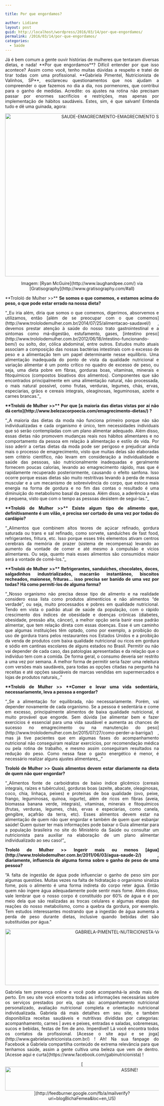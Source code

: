 ```yaml
---

title: Por que engordamos?

author: Lidiane
layout: post
guid: http://localhost/wordpress/2016/03/14/por-que-engordamos/
permalink: /2016/03/14/por-que-engordamos/
categories:
  - Saúde
---
```

<p align="justify">
  Já é bem comum a gente ouvir histórias de mulheres que tentaram diversas dietas, e nada! **Por que engordamos**? Difícil entender por que isso acontece? Assim como você, tenho muitas dúvidas a respeito e tratei de tirar todas com uma profissional. **Gabriela Pimentel, Nutricionista de Valinhos, SP**, esclareceu questionamentos que nos ajudam a compreender o que fazemos no dia a dia, nos pormenores, que contribui para o ganho de medidas. Acredite: os ajustes na rotina não precisam passar por enormes sacrifícios e restrições, mas apenas por implementação de hábitos saudáveis. Estes, sim, é que salvam! Entenda tudo e dê uma guinada, agora:
</p>

<p align="center">
  <img class="alignnone size-full wp-image-12100" src="http://www.trololodemulher.com.br/blog/wp-content/uploads/2016/03/SAUDE-EMAGRECIMENTO-EMAGRECIMENTO-SAUDAVEL-DIETA2.jpg" alt="SAUDE-EMAGRECIMENTO-EMAGRECIMENTO SAUDAVEL-DIETA[2]" width="800" height="532" />
</p>

<p align="center">
  Imagem: [Ryan McGuire](http://www.laughandpee.com/)  via [Gratisography](http://www.gratisography.com/#all) 
</p>

<p align="justify">
  **Trololó de Mulher >>** <b>Se somos o que comemos, e estamos acima do peso, o que pode estar errado na nossa dieta? </b>
</p>

<p align="justify">
  “_Eu iria além, diria que somos o que comemos, digerimos, absorvemos e utilizamos, então [além de se preocupar com o que comemos](http://www.trololodemulher.com.br/2014/07/25/alimentacao-saudavel/) , devemos prestar atenção à saúde do nosso trato gastrointestinal e a sintomas como má-digestão, estufamento, gases, [intestino preso](http://www.trololodemulher.com.br/2012/06/18/intestino-funcionando-bem/)  ou solto, dor, cólica abdominal, entre outros. Estudos muito atuais associam a composição das nossas bactérias intestinais com o excesso de peso e a alimentação tem um papel determinante nesse equilíbrio. Uma alimentação inadequada do ponto de vista da qualidade nutricional e variação alimentar é um ponto crítico no quadro de excesso de peso, ou seja, uma dieta pobre em fibras, gorduras boas, vitaminas, minerais e fitoquímicos (compostos bioativos dos alimentos). Componentes que são encontrados principalmente em uma alimentação natural, não processada, o mais natural possível, como frutas, verduras, legumes, chás, ervas, especiarias, grãos e cereais integrais, oleaginosas, leguminosas, azeite e carnes brancas.”_
</p>

<p align="justify">
  <b>**Trololó de Mulher >>** Por que [a maioria das dietas vistas por aí não dá certo](http://www.belezacorpoecia.com/emagrecimento-dietas/) ?</b>
</p>

<p align="justify">
  “_A maioria das dietas da moda não funciona primeiro porque não são individualizadas e cada organismo é único, tem necessidades individuais que só serão contempladas com um plano alimentar adequado. Além disso, essas dietas não promovem mudanças reais nos hábitos alimentares e no comportamento da pessoa em relação à alimentação e estilo de vida. Por isso aderir a certas dietas da moda pode ser perigoso e prejudicar ainda mais o processo de emagrecimento, visto que muitas delas são elaboradas sem critério científico, não levam em consideração a individualidade e saúde das pessoas, são nutricionalmente inadequadas e geralmente fornecem poucas calorias, levando ao emagrecimento rápido, mas que é rapidamente recuperado posteriormente, causando o efeito sanfona. Isso ocorre porque essas dietas são muito restritivas levando à perda de massa muscular e a um mecanismo de sobrevivência do corpo, que estoca mais energia na forma de gordura e no fim das contas o resultado é uma diminuição do metabolismo basal da pessoa. Além disso, a aderência a elas é pequena, visto que com o tempo as pessoas desistem de segui-las.”_
</p>

<p align="justify">
  <b>**Trololó de Mulher >>** </b><b>Existe algum tipo de alimento que, definitivamente é um vilão, e precisa ser cortado de uma vez por todas do cardápio?</b>
</p>

<p align="justify">
  “_Alimentos que combinem altos teores de açúcar refinado, gordura saturada ou trans e sal refinado, como sorvete, sanduíches de fast food, refrigerantes, fritura, etc. Isso porque esses três elementos ativam centros cerebrais da memória de prazer (sistema de recompensa) levando ao aumento da vontade de comer e até mesmo à compulsão e vícios alimentares. Ou seja, quanto mais esses alimentos são consumidos maior será a vontade de comê-los.”_
</p>

<p align="justify">
  <b>**Trololó de Mulher >>** </b><b>Refrigerantes, sanduíches, chocolates, doces, salgadinhos industrializados, macarrão instantâneo, biscoitos recheados, maionese, frituras… isso precisa ser banido de uma vez por todas? Há como permití-los de alguma forma?</b>
</p>

<p align="justify">
  “_Nosso organismo não precisa desse tipo de alimento e na realidade considero essa lista como produtos alimentícios e não alimentos “de verdade”, ou seja, muito processados e pobres em qualidade nutricional. Tendo em vista o padrão atual de saúde da população, com o rápido crescimento dos índices de obesidade e doenças crônicas (diabetes, obesidade, pressão alta, câncer), a melhor opção seria banir esse padrão alimentar, que tem relação direta com essas doenças. Esse é um caminho que algumas instituições têm optado, como por exemplo, a proibição do uso de gordura trans pelos restaurantes nos Estados Unidos e a proibição da venda de produtos com baixa qualidade nutricional ou ricos em gordura e sódio em cantinas escolares de alguns estados no Brasil. Permitir ou não vai depender de cada caso, das patologias apresentadas e da relação que o indivíduo tem com a comida. De forma geral, o consumo deveria ser restrito a uma vez por semana. A melhor forma de permitir seria fazer uma releitura com versões mais saudáveis, para todas as opções citadas na pergunta há receitas e até opções saudáveis de marcas vendidas em supermercados e lojas de produtos naturais_.”
</p>

<p align="justify">
  <b>**Trololó de Mulher >> **</b><b>Comer e levar uma vida sedentária, necessariamente, leva a pessoa a engordar?</b>
</p>

<p align="justify">
  “_Se a alimentação for equilibrada, não necessariamente. Porém, vai depender novamente de cada organismo. Se a pessoa é sedentária e come em excesso, principalmente alimentos de baixa qualidade nutricional, é muito provável que engorde. Sem dúvida [se alimentar bem e fazer exercícios é essencial para uma vida saudável e aumenta as chances de sucesso no emagrecimento ou na manutenção do peso](http://www.trololodemulher.com.br/2015/07/27/como-perder-a-barriga/) , mas já tive pacientes que em algumas fases do acompanhamento nutricional não conseguiram realizar exercícios, por recomendação médica ou pela rotina de trabalho, e mesmo assim conseguiram resultados na redução do peso. Como nessa fase o gasto energético é menor, é necessário realizar alguns ajustes alimentares_.”
</p>

<p align="justify">
  <b>Trololó de Mulher >> Quais alimentos devem estar diariamente na dieta de quem não quer engordar?</b>
</p>

<p align="justify">
  “_Alimentos fonte de carboidratos de baixo índice glicêmico (cereais integrais, raízes e tubérculos), gorduras boas (azeite, abacate, oleaginosas, coco, chia, linhaça, peixes) e proteínas de boa qualidade (ovo, peixe, frango, leguminosas, quinoa, iogurte), além de ricos em fibras (aveia, biomassa banana verde, integrais), vitaminas, minerais e fitoquímicos (frutas, verduras, legumes, chás, ervas e especiarias, como canela, gengibre, açafrão da terra, etc). Esses alimentos devem estar na alimentação de quem não quer engordar e também de quem quer esbanjar saúde! Quem quiser ter mais informações pode baixar o Guia alimentar para a população brasileira no site do Ministério da Saúde ou consultar um nutricionista para auxiliar na elaboração de um plano alimentar individualizado ao seu caso!”_
</p>

<p align="justify">
  <b>Trololó de Mulher >> </b><b>Ingerir mais ou menos [água](http://www.trololodemulher.com.br/2011/06/03/agua-saude-2/) , diariamente, influencia de alguma forma sobre o ganho de peso de uma pessoa?</b>
</p>

<p align="justify">
  “A falta de ingestão de água pode influenciar o ganho de peso sim por algumas questões. Muitas vezes na falta de hidratação o organismo sinaliza fome, pois o alimento é uma forma indireta do corpo reter água. Então quem não ingere água adequadamente pode sentir mais fome. Além disso, vale lembrar que o nosso corpo é constituído por 60% de água e é por meio dela que são realizadas as trocas celulares e algumas etapas das reações do nosso metabolismo, como a quebra da gordura, por exemplo. Tem estudos interessantes mostrando que a ingestão de água aumenta a perda de peso durante dietas, inclusive quando bebidas diet são substituídas por água.”
</p>

<p align="center">
  <img class="alignnone size-full wp-image-11963" src="http://www.trololodemulher.com.br/blog/wp-content/uploads/2016/02/GABRIELA-PIMENTEL-NUTRICIONISTA-VALINHOS-SP.jpg" alt="GABRIELA-PIMENTEL-NUTRICIONISTA-VALINHOS-SP" width="800" height="184" />
</p>

<p align="justify">
  Gabriela tem presença online e você pode acompanhá-la ainda mais de perto. Em seu site você encontra todas as informações necessárias sobre os serviços prestados por ela, que são: acompanhamento nutricional personalizado, avaliação nutricional completa e orientação nutricional individualizada. Gabriela dá mais detalhes em seu site, e também disponibiliza receitas saudáveis e nutritivas divididas por categorias: acompanhamento, carnes | aves e peixes, entradas e saladas, sobremesas, sucos e bebidas, festas de fim de ano. Imperdível! Lá você encontra todos os contatos da profissional. [Acesse o site aqui e se joga](http://www.gabrielanutricionista.com.br/) ! Ah! Na sua fanpage do Facebook a Gabriela compartilha conteúdo de extrema relevância para que tenhamos saúde, assim a gente cultiva uma beleza que vem de dentro. [Acesse aqui e curta](https://www.facebook.com/gabinutricionista) !
</p>

<p align="center">
  [<img class="alignnone size-full wp-image-10439" src="http://www.trololodemulher.com.br/blog/wp-content/uploads/2014/09/ASSINE.png" alt="ASSINE!" width="800" height="78" />](http://feedburner.google.com/fb/a/mailverify?uri=blogBichaFemea&loc=en_US) 
</p>

<p align="justify">